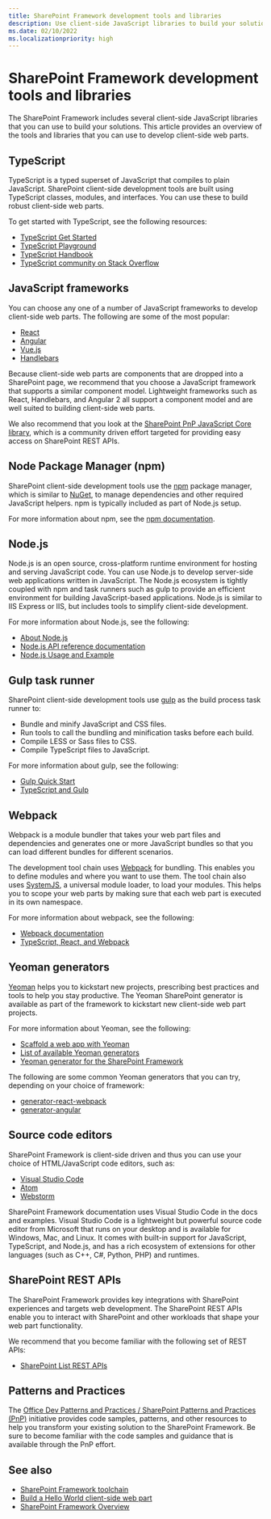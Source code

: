 ```yaml
---
title: SharePoint Framework development tools and libraries
description: Use client-side JavaScript libraries to build your solutions and develop client-side web parts.
ms.date: 02/10/2022
ms.localizationpriority: high
---
```

# SharePoint Framework development tools and libraries

The SharePoint Framework includes several client-side JavaScript libraries that you can use to build your solutions. This article provides an overview of the tools and libraries that you can use to develop client-side web parts.

## TypeScript

TypeScript is a typed superset of JavaScript that compiles to plain JavaScript. SharePoint client-side development tools are built using TypeScript classes, modules, and interfaces. You can use these to build robust client-side web parts.

To get started with TypeScript, see the following resources:

- [TypeScript Get Started](https://www.typescriptlang.org/docs/handbook/typescript-from-scratch.html)
- [TypeScript Playground](https://www.typescriptlang.org/play)
- [TypeScript Handbook](https://www.typescriptlang.org/docs/handbook/intro.html)
- [TypeScript community on Stack Overflow](https://stackoverflow.com/questions/tagged/typescript)

## JavaScript frameworks

You can choose any one of a number of JavaScript frameworks to develop client-side web parts. The following are some of the most popular:

- [React](https://facebook.github.io/react/)
- [Angular](https://angular.io)
- [Vue.js](https://vuejs.org/)
- [Handlebars](http://handlebarsjs.com/)

Because client-side web parts are components that are dropped into a SharePoint page, we recommend that you choose a JavaScript framework that supports a similar component model. Lightweight frameworks such as React, Handlebars, and Angular 2 all support a component model and are well suited to building client-side web parts.

We also recommend that you look at the [SharePoint PnP JavaScript Core library](https://github.com/pnp/pnpjs), which is a community driven effort targeted for providing easy access on SharePoint REST APIs.

## Node Package Manager (npm)

SharePoint client-side development tools use the [npm](https://www.npmjs.com/) package manager, which is similar to [NuGet](https://www.nuget.org/), to manage dependencies and other required JavaScript helpers. npm is typically included as part of Node.js setup.

For more information about npm, see the [npm documentation](https://docs.npmjs.com/).

## Node.js

Node.js is an open source, cross-platform runtime environment for hosting and serving JavaScript code. You can use Node.js to develop server-side web applications written in JavaScript. The Node.js ecosystem is tightly coupled with npm and task runners such as gulp to provide an efficient environment for building JavaScript-based applications. Node.js is similar to IIS Express or IIS, but includes tools to simplify client-side development.

For more information about Node.js, see the following:

- [About Node.js](https://nodejs.org/about/)
- [Node.js API reference documentation](https://nodejs.org/api/)
- [Node.js Usage and Example](https://nodejs.org/api/synopsis.html)

## Gulp task runner

SharePoint client-side development tools use [gulp](http://gulpjs.com/) as the build process task runner to:

- Bundle and minify JavaScript and CSS files.
- Run tools to call the bundling and minification tasks before each build.
- Compile LESS or Sass files to CSS.
- Compile TypeScript files to JavaScript.

For more information about gulp, see the following:

- [Gulp Quick Start](https://gulpjs.com/docs/en/getting-started/quick-start)
- [TypeScript and Gulp](https://www.typescriptlang.org/docs/handbook/gulp.html)

## Webpack

Webpack is a module bundler that takes your web part files and dependencies and generates one or more JavaScript bundles so that you can load different bundles for different scenarios.

The development tool chain uses [Webpack](https://webpack.js.org/) for bundling. This enables you to define modules and where you want to use them. The tool chain also uses [SystemJS](https://github.com/systemjs/systemjs), a universal module loader, to load your modules. This helps you to scope your web parts by making sure that each web part is executed in its own namespace.

For more information about webpack, see the following:

- [Webpack documentation](https://webpack.js.org/)
- [TypeScript, React, and Webpack](https://www.typescriptlang.org/docs/handbook/react-&-webpack.html)

## Yeoman generators

[Yeoman](http://yeoman.io/) helps you to kickstart new projects, prescribing best practices and tools to help you stay productive. The Yeoman SharePoint generator is available as part of the framework to kickstart new client-side web part projects.

For more information about Yeoman, see the following:

- [Scaffold a web app with Yeoman](http://yeoman.io/codelab/index.html)
- [List of available Yeoman generators](http://yeoman.io/generators/)
- [Yeoman generator for the SharePoint Framework](yeoman-generator-for-spfx-intro.md)

The following are some common Yeoman generators that you can try, depending on your choice of framework:

- [generator-react-webpack](https://github.com/react-webpack-generators/generator-react-webpack)
- [generator-angular](https://www.npmjs.com/package/generator-angular)

## Source code editors

SharePoint Framework is client-side driven and thus you can use your choice of HTML/JavaScript code editors, such as:

- [Visual Studio Code](https://code.visualstudio.com/)
- [Atom](https://atom.io)
- [Webstorm](https://www.jetbrains.com/webstorm)

SharePoint Framework documentation uses Visual Studio Code in the docs and examples. Visual Studio Code is a lightweight but powerful source code editor from Microsoft that runs on your desktop and is available for Windows, Mac, and Linux. It comes with built-in support for JavaScript, TypeScript, and Node.js, and has a rich ecosystem of extensions for other languages (such as C++, C#, Python, PHP) and runtimes.

## SharePoint REST APIs

The SharePoint Framework provides key integrations with SharePoint experiences and targets web development. The SharePoint REST APIs enable you to interact with  SharePoint and other workloads that shape your web part functionality.

We recommend that you become familiar with the following set of REST APIs:

- [SharePoint List REST APIs](../sp-add-ins/working-with-lists-and-list-items-with-rest.md)

## Patterns and Practices

The [Office Dev Patterns and Practices / SharePoint Patterns and Practices (PnP)](https://aka.ms/sppnp) initiative provides code samples, patterns, and other resources to help you transform your existing solution to the SharePoint Framework. Be sure to become familiar with the code samples and guidance that is available through the PnP effort.

## See also

- [SharePoint Framework toolchain](toolchain/sharepoint-framework-toolchain.md)
- [Build a Hello World client-side web part](web-parts/get-started/build-a-hello-world-web-part.md)
- [SharePoint Framework Overview](sharepoint-framework-overview.md)
